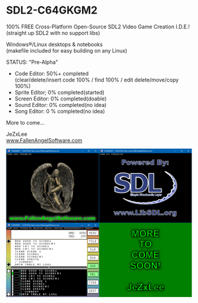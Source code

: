 # SDL2-C64GKGM2
100% FREE Cross-Platform Open-Source SDL2 Video Game Creation I.D.E.!  
(straight up SDL2 with no support libs)  
  
Windows®/Linux desktops & notebooks  
(makefile included for easy building on any Linux)  
  
STATUS: "Pre-Alpha"  

- Code Editor: 50%+ completed  
(clear/delete/insert code 100% / find 100% / edit delete/move/copy 100%)  
- Sprite Editor; 0% completed(started)  
- Screen Editor: 0% completed(doable)  
- Sound Editor: 0% completed(no idea)  
- Song Editor: 0 % completed(no idea)  
  
More to come...  
  
JeZxLee  
www.FallenAngelSoftware.com  

![GitHubPromo](GitHubPromo7.png)
